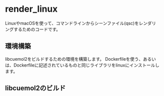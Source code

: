 # render_linux
LinuxやmacOSを使って、コマンドラインからシーンファイル(qsc)をレンダリングするためのコードです。

## 環境構築
libcuemol2をビルドするための環境を構築します。
Dockerfileを使う、あるいは、Dockerfileに記述されているものと同じライブラリをlinuxにインストールします。

## libcuemol2のビルド
